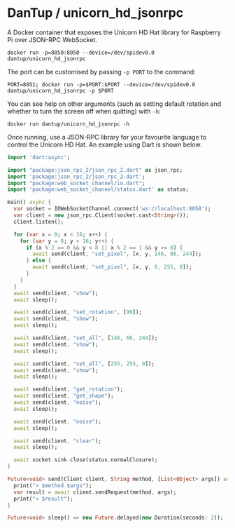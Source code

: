 # DanTup / unicorn_hd_jsonrpc

A Docker container that exposes the Unicorn HD Hat library for Raspberry Pi over JSON-RPC WebSocket.

```
docker run -p=8050:8050 --device=/dev/spidev0.0 dantup/unicorn_hd_jsonrpc
```

The port can be customised by passing `-p PORT` to the command:

```
PORT=8051; docker run -p=$PORT:$PORT --device=/dev/spidev0.0 dantup/unicorn_hd_jsonrpc -p $PORT
```

You can see help on other arguments (such as setting default rotation and whether to turn the screen off when quitting) with `-h`:

```
docker run dantup/unicorn_hd_jsonrpc -h
```

Once running, use a JSON-RPC library for your favourite language to control the Unicorn HD Hat. An example using Dart is shown below.

```dart
import 'dart:async';

import "package:json_rpc_2/json_rpc_2.dart" as json_rpc;
import 'package:json_rpc_2/json_rpc_2.dart';
import "package:web_socket_channel/io.dart";
import 'package:web_socket_channel/status.dart' as status;

main() async {
  var socket = IOWebSocketChannel.connect('ws://localhost:8050');
  var client = new json_rpc.Client(socket.cast<String>());
  client.listen();

  for (var x = 0; x < 16; x++) {
    for (var y = 0; y < 16; y++) {
      if (x % 2 == 0 && y < 8 || x % 2 == 1 && y >= 8) {
        await send(client, "set_pixel", [x, y, 146, 66, 244]);
      } else {
        await send(client, "set_pixel", [x, y, 0, 255, 0]);
      }
    }
  }
  await send(client, "show");
  await sleep();

  await send(client, "set_rotation", [90]);
  await send(client, "show");
  await sleep();

  await send(client, "set_all", [146, 66, 244]);
  await send(client, "show");
  await sleep();

  await send(client, "set_all", [255, 255, 0]);
  await send(client, "show");
  await sleep();

  await send(client, "get_rotation");
  await send(client, "get_shape");
  await send(client, "noise");
  await sleep();

  await send(client, "noise");
  await sleep();

  await send(client, "clear");
  await sleep();

  await socket.sink.close(status.normalClosure);
}

Future<void> send(Client client, String method, [List<Object> args]) async {
  print("> $method $args");
  var result = await client.sendRequest(method, args);
  print("< $result");
}

Future<void> sleep() => new Future.delayed(new Duration(seconds: 2));
```
